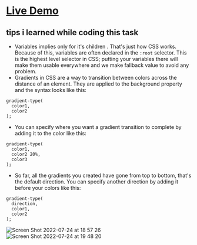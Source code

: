 # [Live Demo ](https://zenab12.github.io/Freecodecamp-city-skyline/)
## tips i learned while coding this task 
- Variables implies only for it's children . That's just how CSS works. Because of this, variables are often declared in the `:root` selector. This is the highest level selector in CSS; putting your variables there will make them usable everywhere
and we make fallback value to avoid any problem.
- Gradients in CSS are a way to transition between colors across the distance of an element. They are applied to the background property and the syntax looks like this:

```
gradient-type(
  color1,
  color2
);
```
- You can specify where you want a gradient transition to complete by adding it to the color like this:

```
gradient-type(
  color1,
  color2 20%,
  color3
);
```
- So far, all the gradients you created have gone from top to bottom, that's the default direction. You can specify another direction by adding it before your colors like this:
```
gradient-type(
  direction,
  color1,
  color2
);
```
![Screen Shot 2022-07-24 at 18 57 26](https://user-images.githubusercontent.com/78083890/180658499-28c734b3-3c68-49bf-ba08-0cd02395fe58.png)
![Screen Shot 2022-07-24 at 19 48 20](https://user-images.githubusercontent.com/78083890/180659624-8ad86005-fba2-403c-bcfa-c1490a071c44.png)
